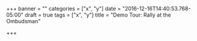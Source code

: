 +++
banner = ""
categories = ["x", "y"]
date = "2016-12-16T14:40:53.768-05:00"
draft = true
tags = ["x", "y"]
title = "Demo Tour: Rally at the Ombudsman"

+++

